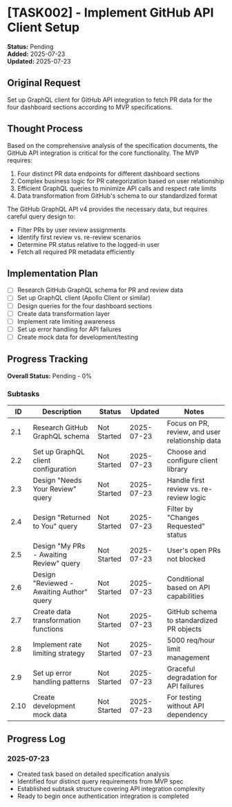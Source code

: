 # [TASK002] - Implement GitHub API Client Setup

**Status:** Pending  
**Added:** 2025-07-23  
**Updated:** 2025-07-23

## Original Request
Set up GraphQL client for GitHub API integration to fetch PR data for the four dashboard sections according to MVP specifications.

## Thought Process
Based on the comprehensive analysis of the specification documents, the GitHub API integration is critical for the core functionality. The MVP requires:

1. Four distinct PR data endpoints for different dashboard sections
2. Complex business logic for PR categorization based on user relationship
3. Efficient GraphQL queries to minimize API calls and respect rate limits
4. Data transformation from GitHub's schema to our standardized format

The GitHub GraphQL API v4 provides the necessary data, but requires careful query design to:
- Filter PRs by user review assignments
- Identify first review vs. re-review scenarios  
- Determine PR status relative to the logged-in user
- Fetch all required PR metadata efficiently

## Implementation Plan
- [ ] Research GitHub GraphQL schema for PR and review data
- [ ] Set up GraphQL client (Apollo Client or similar)
- [ ] Design queries for the four dashboard sections
- [ ] Create data transformation layer
- [ ] Implement rate limiting awareness
- [ ] Set up error handling for API failures
- [ ] Create mock data for development/testing

## Progress Tracking

**Overall Status:** Pending - 0%

### Subtasks
| ID | Description | Status | Updated | Notes |
|----|-------------|--------|---------|-------|
| 2.1 | Research GitHub GraphQL schema | Not Started | 2025-07-23 | Focus on PR, review, and user relationship data |
| 2.2 | Set up GraphQL client configuration | Not Started | 2025-07-23 | Choose and configure client library |
| 2.3 | Design "Needs Your Review" query | Not Started | 2025-07-23 | Handle first review vs. re-review logic |
| 2.4 | Design "Returned to You" query | Not Started | 2025-07-23 | Filter by "Changes Requested" status |
| 2.5 | Design "My PRs - Awaiting Review" query | Not Started | 2025-07-23 | User's open PRs not blocked |
| 2.6 | Design "Reviewed - Awaiting Author" query | Not Started | 2025-07-23 | Conditional based on API capabilities |
| 2.7 | Create data transformation functions | Not Started | 2025-07-23 | GitHub schema to standardized PR objects |
| 2.8 | Implement rate limiting strategy | Not Started | 2025-07-23 | 5000 req/hour limit management |
| 2.9 | Set up error handling patterns | Not Started | 2025-07-23 | Graceful degradation for API failures |
| 2.10 | Create development mock data | Not Started | 2025-07-23 | For testing without API dependency |

## Progress Log
### 2025-07-23
- Created task based on detailed specification analysis
- Identified four distinct query requirements from MVP spec
- Established subtask structure covering API integration complexity
- Ready to begin once authentication integration is completed
